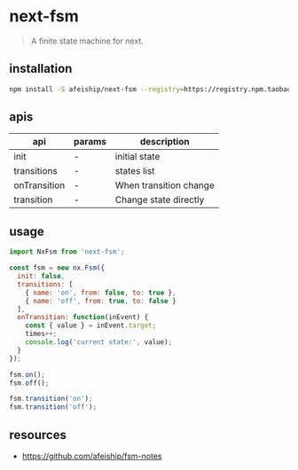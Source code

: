 # next-fsm
> A  finite state machine for next.

## installation
```bash
npm install -S afeiship/next-fsm --registry=https://registry.npm.taobao.org
```

## apis
| api          | params | description            |
| ------------ | ------ | ---------------------- |
| init         | -      | initial state          |
| transitions  | -      | states list            |
| onTransition | -      | When transition change |
| transition   | -      | Change state directly  |

## usage
```js
import NxFsm from 'next-fsm';

const fsm = new nx.Fsm({
  init: false,
  transitions: [
    { name: 'on', from: false, to: true },
    { name: 'off', from: true, to: false }
  ],
  onTransition: function(inEvent) {
    const { value } = inEvent.target;
    times++;
    console.log('current state:', value);
  }
});

fsm.on();
fsm.off();

fsm.transition('on');
fsm.transition('off');
```

## resources
- https://github.com/afeiship/fsm-notes
